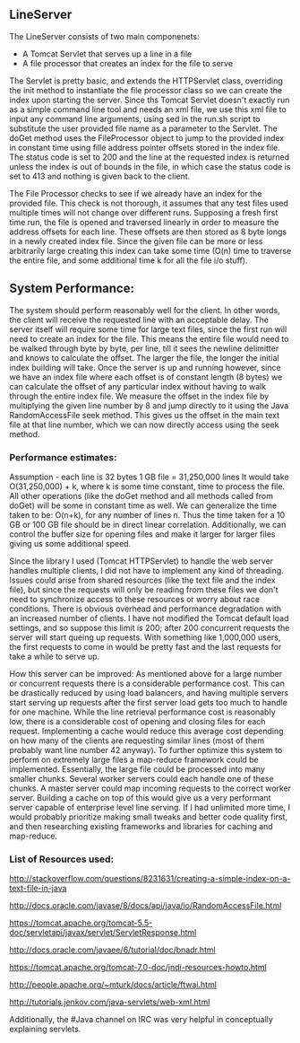 ## LineServer

The LineServer consists of two main componenets:
- A Tomcat Servlet that serves up a line in a file
- A file processor that creates an index for the file to serve

The Servlet is pretty basic, and extends the HTTPServlet class, overriding the init method
to instantiate the file processor class so we can create the index upon starting the server.
Since ths Tomcat Servlet doesn't exactly run as a simple command line tool and needs an
xml file, we use this xml file to input any command line arguments, using sed in the run.sh
script to substitute the user provided file name as a parameter to the Servlet. The doGet
method uses the FileProcessor object to jump to the provided index in constant time using
fille address pointer offsets stored in the index file. The status code is set to 200 and 
the line at the requested index is returned unless the index is out of bounds in the file, 
in which case the status code is set to 413 and nothing is given back to the client.

The File Processor checks to see if we already have an index for the provided file. This
check is not thorough, it assumes that any test files used multiple times will not change 
over different runs. Supposing a fresh first time run, the file is opened and traversed
linearly in order to measure the address offsets for each line. These offsets are then
stored as 8 byte longs in a newly created index file. Since the given file can be more
or less arbitrarily large creating this index can take some time (O(n) time to traverse
the entire file, and some additional time k for all the file i/o stuff). 

## System Performance:

The system should perform reasonably well for the client. In other words, the client
will receive the requested line with an acceptable delay. The server itself will require
some time for large text files, since the first run will need to create an index for the
file. This means the entire file would need to be walked through byte by byte, per line, 
till it sees the newline delimitter and knows to calculate the offset. The larger the file,
the longer the initial index building will take. Once the server is up and running however,
since we have an index file where each offset is of constant length (8 bytes) we can
calculate the offset of any particular index without having to walk through the entire 
index file. We measure the offset in the index file by multiplying the given line number
by 8 and jump directly to it using the Java RandomAccessFile seek method. This gives us the 
offset in the main text file at that line number, which we can now directly access using
the seek method.
### Performance estimates:
Assumption - each line is 32 bytes
1 GB file = 31,250,000 lines
It would take O(31,250,000) + k, where k is some time constant, time to process the file.
All other operations (like the doGet method and all methods called from doGet) will be
some in constant time as well.
We can generalize the time taken to be:
O(n+k), for any number of lines n.
Thus the time taken for a 10 GB or 100 GB file should be in direct linear
correlation.
Additionally, we can control the buffer size for opening files and make it larger
for larger files giving us some additional speed.

Since the library I used (Tomcat HTTPServlet) to handle the web server handles multiple clients, 
I did not have to implement any kind of threading. Issues could arise from shared resources (like 
the text file and the index file), but since the requests will only be reading from these files 
we don't need to synchronize access to these resources or worry about race conditions. There
is obvious overhead and performance degradation with an increased number of clients.
I have not modified the Tomcat default load settings, and so suppose this limit is 200;
after 200 concurrent requests the server will start queing up requests. With something like
1,000,000 users, the first requests to come in would be pretty fast and the last requests
for take a while to serve up.
 
How this server can be improved:
As mentioned above for a large number or concurrent requests there is a considerable performance
cost. This can be drastically reduced by using load balancers, and having multiple servers
start serving up requests after the first server load gets too much to handle for one machine.
While the line retrieval performance cost is reasonably low, there is a considerable cost of
opening and closing files for each request. Implementing a cache would reduce this average cost
depending on how many of the clients are requesting similar lines (most of them probably want
line number 42 anyway). 
To further optimize this system to perform on extremely large files a map-reduce framework 
could be implemented. Essentially, the large file could be processed into many smaller chunks.
Several worker servers could each handle one of these chunks. A master server could map 
incoming requests to the correct worker server. Building a cache on top of this would give us a
very performant server capable of enterprise level line serving.
If I had unlimited more time, I would probably prioritize making small tweaks and better code
quality first, and then researching existing frameworks and libraries for caching and map-reduce.

### List of Resources used:

http://stackoverflow.com/questions/8231631/creating-a-simple-index-on-a-text-file-in-java

http://docs.oracle.com/javase/8/docs/api/java/io/RandomAccessFile.html

https://tomcat.apache.org/tomcat-5.5-doc/servletapi/javax/servlet/ServletResponse.html

http://docs.oracle.com/javaee/6/tutorial/doc/bnadr.html

https://tomcat.apache.org/tomcat-7.0-doc/jndi-resources-howto.html

http://people.apache.org/~mturk/docs/article/ftwai.html

http://tutorials.jenkov.com/java-servlets/web-xml.html

Additionally, the #Java channel on IRC was very helpful in conceptually explaining servlets.
